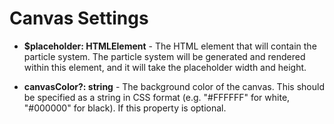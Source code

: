 # Canvas Settings

- **$placeholder: HTMLElement** - The HTML element that will contain the particle system. The particle system will be generated and rendered within this element, and it will take the placeholder width and height. 

- **canvasColor?: string** - The background color of the canvas. This should be specified as a string in CSS format (e.g. "#FFFFFF" for white, "#000000" for black). If this property is optional.
